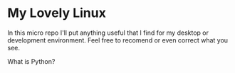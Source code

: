 # My Lovely Linux
In this micro repo I'll put anything useful that I find for my desktop or development environment.
Feel free to recomend or even correct what you see.

What is Python?

